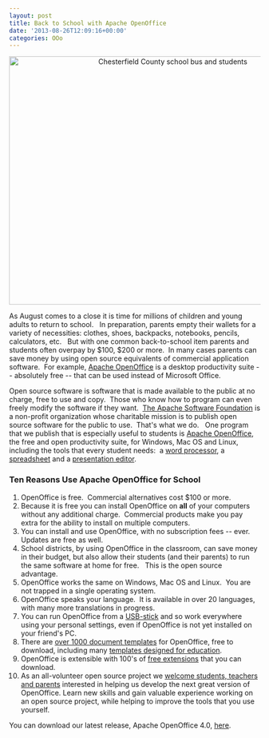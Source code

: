 ```yaml
---
layout: post
title: Back to School with Apache OpenOffice
date: '2013-08-26T12:09:16+00:00'
categories: OOo
---
```

<div align="center"> 
    <p><a href="http://www.flickr.com/photos/library_of_virginia/3595197971/" title="Chesterfield County school bus and students by The Library of Virginia, on Flickr"><img width="640" height="497" src="http://farm4.staticflickr.com/3305/3595197971_77e49c61af_z.jpg?zz=1" alt="Chesterfield County school bus and students" /></a></p><a href="http://www.flickr.com/photos/library_of_virginia/3595197971/" title="Chesterfield County school bus and students by The Library of Virginia, on Flickr"> </a> 
  </div> 
  <p> </p> 
  <p>As August comes to a close it is time for millions of children and young adults to return to school.&nbsp;&nbsp; In preparation, parents empty their wallets for a variety of necessities: clothes, shoes, backpacks, notebooks, pencils, calculators, etc.&nbsp;&nbsp; But with one common back-to-school item parents and students often overpay by $100, $200 or more.&nbsp; In many cases parents can save money by using open source equivalents of commercial application software.&nbsp; For example, <a href="http://www.openoffice.org/">Apache OpenOffice</a> is a desktop productivity suite -- absolutely free -- that can be used instead of Microsoft Office.<br /></p> 
  <p>Open source software is software that is made available to the public at no charge, free to use and copy.&nbsp; Those who know how to program can even freely modify the software if they want.&nbsp; <a href="http://www.apache.org/">The Apache Software Foundation</a> is a non-profit organization whose charitable mission is to publish open source software for the public to use.&nbsp; That's what we do.&nbsp;&nbsp; One program that we publish that is especially useful to students is <a href="http://www.openoffice.org/">Apache OpenOffice</a>,&nbsp; the free and open productivity suite, for Windows, Mac OS and Linux, including the tools that every student needs:&nbsp; a <a href="http://www.openoffice.org/product/writer.html">word processor</a>, a <a href="http://www.openoffice.org/product/calc.html">spreadsheet</a> and a <a href="http://www.openoffice.org/product/impress.html">presentation editor</a>.<br /></p> 
  <p> </p> 
  <h3>Ten Reasons Use Apache OpenOffice for School <br /></h3> 
  <ol> 
    <li>OpenOffice is free.&nbsp; Commercial alternatives cost $100 or more.</li> 
    <li>Because it is free you can install OpenOffice on <b>all</b> of your computers without any additional charge.&nbsp; Commercial products make you pay extra for the ability to install on multiple computers.</li> 
    <li>You can install and use OpenOffice, with no subscription fees -- ever.&nbsp; Updates are free as well.<br /></li> 
    <li>School districts, by using OpenOffice in the classroom, can save money in their budget, but also allow their students (and their parents) to run the same software at home for free.&nbsp;&nbsp; This is the open source advantage.<br /></li> 
    <li>OpenOffice works the same on Windows, Mac OS and Linux.&nbsp; You are not trapped in a single operating system.</li> 
    <li>OpenOffice speaks your language.&nbsp; It is available in over 20 languages, with many more translations in progress.<br /></li> 
    <li>You can run OpenOffice from a <a href="http://www.openoffice.org/porting/index.html">USB-stick</a> and so work everywhere using your personal 
settings, even if OpenOffice is not yet installed on your friend's PC.&nbsp;</li> 
    <li>There are <a href="http://templates.openoffice.org/">over 1000 document templates</a> for OpenOffice, free to download, including many <a href="http://templates.openoffice.org/en/search?f[0]=field_template_category%3A21">templates designed for education</a>.</li> 
    <li>OpenOffice is extensible with 100's of <a href="http://extensions.openoffice.org/">free extensions</a> that you can download.<br /></li> 
    <li>As an all-volunteer open source project we <a href="http://openoffice.apache.org/get-involved.html">welcome students, teachers and parents</a> interested in helping us develop the next great version of OpenOffice. Learn new skills and gain valuable experience working on an open source project, while helping to improve the tools that you use yourself.<br /></li> 
  </ol> 
  <p>You can download our latest release, Apache OpenOffice 4.0, <a href="http://www.openoffice.org/download/">here</a>.</p>
